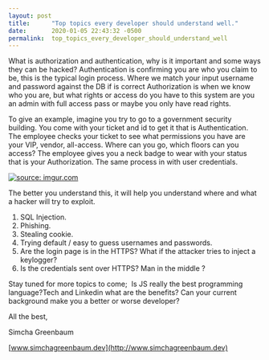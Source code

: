 ```yaml
---
layout: post
title:      "Top topics every developer should understand well."
date:       2020-01-05 22:43:32 -0500
permalink:  top_topics_every_developer_should_understand_well
---
```



What is authorization and authentication, why is it important and some ways they can be hacked?
Authentication is confirming you are who you claim to be, this is the typical login process. Where we match your  input username and password against the DB if  is correct
Authorization is when we know who you are, but what rights or access do you have to this system are you an admin with full access pass or maybe you only have read rights. 

To give an example, imagine you try to go to a government security building. You come with your ticket and id to get it that is Authentication. The employee checks your ticket to see what permissions you have are your VIP, vendor, all-access. Where can you go, which floors can you access?  The employee gives you a neck badge to wear with your status that is your Authorization. The same process in with user credentials.

<a href="https://imgur.com/l71uSt9"><img src="https://i.imgur.com/l71uSt9.png" title="source: imgur.com" /></a>

The better you understand this, it will help you understand where and what a hacker will try to exploit.
1. SQL Injection.
2. Phishing.
3. Stealing cookie.
4. Trying default / easy to guess usernames and passwords.
5. Are the login page is in the HTTPS? What if the attacker tries to  inject a keylogger?
6. Is the credentials sent over HTTPS? Man in the middle ?


Stay tuned for more topics to come;  Is JS really the best programming language?Tech and Linkedin what are the benefits? Can your current background make you a better or worse developer?



All the best,

Simcha Greenbaum

[www.simchagreenbaum.dev](http://www.simchagreenbaum.dev)
